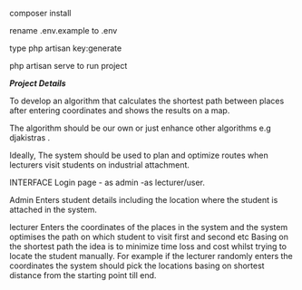 composer install

rename .env.example to .env

type php artisan key:generate


php artisan serve to run project


*******************Project Details*******************

To develop an algorithm that calculates the shortest path between places after 
entering coordinates and shows the results on a map.

The algorithm should be our own or just enhance other algorithms e.g  djakistras .

Ideally, The system  should be used to plan and optimize routes when lecturers visit students on 
industrial attachment.

 INTERFACE
 Login page - as admin
            -as lecturer/user.

Admin
Enters student details including the location where the student is attached in the system.

 lecturer 
Enters the coordinates of the places in the system and the system  optimises the path on which student to visit first and  second etc
Basing on the shortest path the idea is to minimize time loss and cost whilst trying to locate 
the student manually. 
For example if the lecturer randomly enters the coordinates the system should pick the 
locations basing on shortest distance from the starting point till end.






